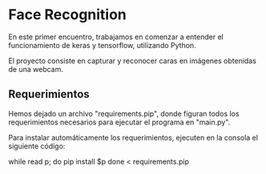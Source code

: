 # Face Recognition

En este primer encuentro, trabajamos en comenzar a entender el funcionamiento de keras y tensorflow, utilizando Python.

El proyecto consiste en capturar y reconocer caras en imágenes obtenidas de una webcam. 

## Requerimientos

Hemos dejado un archivo "requirements.pip", donde figuran todos los requerimientos necesarios para ejecutar el programa en "main.py".

Para instalar automáticamente los requerimientos, ejecuten en la consola el siguiente código:

while read p; do
  pip install $p
done < requirements.pip
